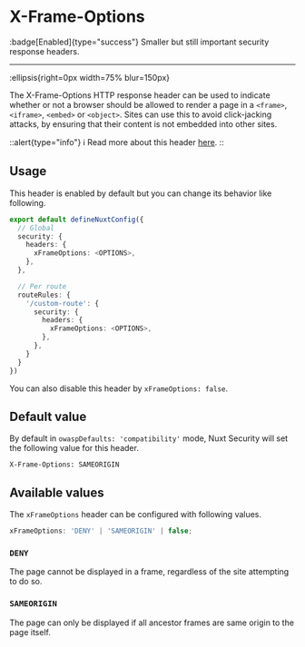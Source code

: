 # X-Frame-Options

:badge[Enabled]{type="success"} Smaller but still important security response headers.

---

:ellipsis{right=0px width=75% blur=150px}

The X-Frame-Options HTTP response header can be used to indicate whether or not a browser should be allowed to render a page in a `<frame>`, `<iframe>`, `<embed>` or `<object>`. Sites can use this to avoid click-jacking attacks, by ensuring that their content is not embedded into other sites.

::alert{type="info"}
ℹ Read more about this header [here](https://developer.mozilla.org/en-US/docs/Web/HTTP/Headers/X-Frame-Options).
::

## Usage

This header is enabled by default but you can change its behavior like following.

```ts
export default defineNuxtConfig({
  // Global
  security: {
    headers: {
      xFrameOptions: <OPTIONS>,
    },
  },

  // Per route
  routeRules: {
    '/custom-route': {
      security: {
        headers: {
          xFrameOptions: <OPTIONS>,
        },
      },
    }
  }
})
```

You can also disable this header by `xFrameOptions: false`.

## Default value

By default in `owaspDefaults: 'compatibility'` mode, Nuxt Security will set the following value for this header.

```http
X-Frame-Options: SAMEORIGIN
```

## Available values

The `xFrameOptions` header can be configured with following values.

```ts
xFrameOptions: 'DENY' | 'SAMEORIGIN' | false;
```

### `DENY`

The page cannot be displayed in a frame, regardless of the site attempting to do so.

### `SAMEORIGIN`

The page can only be displayed if all ancestor frames are same origin to the page itself.
